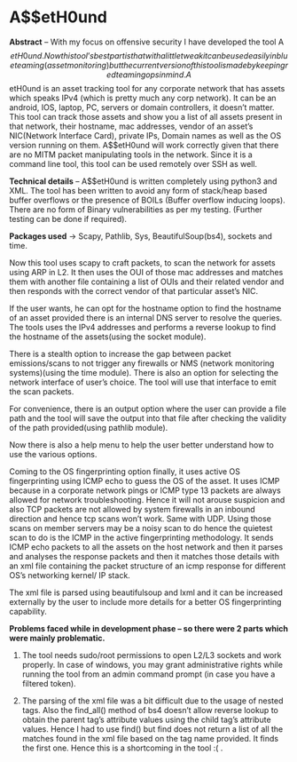 # A$$etH0und

**Abstract** – With my focus on offensive security I have developed
the tool A$$etH0und. Now this tool’s best part is that with a little tweak it can be used
easily in blue teaming (asset monitoring) but the current version of this tool is made by
keeping red teaming ops in mind. A$$etH0und is an asset tracking tool for any corporate
network that has assets which speaks IPv4 (which is pretty much any corp network). It can
be an android, IOS, laptop, PC, servers or domain controllers, it doesn’t matter. This tool can
track those assets and show you a list of all assets present in that network, their hostname,
mac addresses, vendor of an asset’s NIC(Network Interface Card), private IPs, Domain
names as well as the OS version running on them. A$$etH0und will work correctly given that
there are no MITM packet manipulating tools in the network. Since it is a command line
tool, this tool can be used remotely over SSH as well.

**Technical details** – A$$etH0und is written completely using python3 and XML. The tool has
been written to avoid any form of stack/heap based buffer overflows or the presence of
BOILs (Buffer overflow inducing loops). There are no form of Binary vulnerabilities as per my
testing. (Further testing can be done if required).

**Packages used** -> Scapy, Pathlib, Sys, BeautifulSoup(bs4), sockets and time.

Now this tool uses scapy to craft packets, to scan the network for assets using ARP in L2. It
then uses the OUI of those mac addresses and matches them with another file containing a
list of OUIs and their related vendor and then responds with the correct vendor of that
particular asset’s NIC.

If the user wants, he can opt for the hostname option to find the hostname of an asset
provided there is an internal DNS server to resolve the queries. The tools uses the IPv4
addresses and performs a reverse lookup to find the hostname of the assets(using the
socket module).

There is a stealth option to increase the gap between packet emissions/scans to not trigger
any firewalls or NMS (network monitoring systems)(using the time module).
There is also an option for selecting the network interface of user’s choice. The tool will use
that interface to emit the scan packets.

For convenience, there is an output option where the user can provide a file path and the
tool will save the output into that file after checking the validity of the path provided(using
pathlib module).

Now there is also a help menu to help the user better understand how to use the various
options.

Coming to the OS fingerprinting option finally, it uses active OS fingerprinting using ICMP
echo to guess the OS of the asset. It uses ICMP because in a corporate network pings or
ICMP type 13 packets are always allowed for network troubleshooting. Hence it will not
arouse suspicion and also TCP packets are not allowed by system firewalls in an inbound
direction and hence tcp scans won’t work. Same with UDP. Using those scans on member
servers may be a noisy scan to do hence the quietest scan to do is the ICMP in the active
fingerprinting methodology. It sends ICMP echo packets to all the assets on the host
network and then it parses and analyses the response packets and then it matches those
details with an xml file containing the packet structure of an icmp response for different
OS’s networking kernel/ IP stack.

The xml file is parsed using beautifulsoup and lxml and it can be increased externally by the
user to include more details for a better OS fingerprinting capability.

**Problems faced while in development phase – so there were 2 parts which were mainly
problematic.**

1. The tool needs sudo/root permissions to open L2/L3 sockets and work properly. In
case of windows, you may grant administrative rights while running the tool from an
admin command prompt (in case you have a filtered token).

2. The parsing of the xml file was a bit difficult due to the usage of nested tags. Also the
find_all() method of bs4 doesn’t allow reverse lookup to obtain the parent tag’s
attribute values using the child tag’s attribute values. Hence I had to use find() but
find does not return a list of all the matches found in the xml file based on the tag
name provided. It finds the first one. Hence this is a shortcoming in the tool :( .
